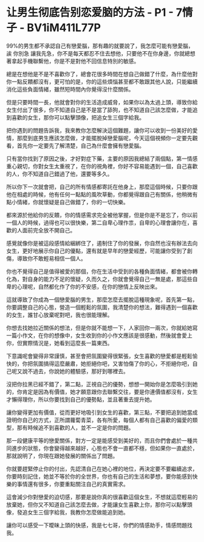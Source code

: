 # 让男生彻底告别恋爱脑的方法 - P1 - 7情子 - BV1iM411L77P

99%的男生都不承認自己有戀愛腦，那有趣的就要說了，我怎麼可能有戀愛腦，誒 你別急 讓我先急，你不是每天都忍不住去想他，只要他不在你身邊，你就總想著拿起手機聯繫他，你是不是對他不回信息特別的敏感。

總是在想他是不是不喜歡你了，總會花很多時間在想自己做錯了什麼，為什麼他對你一點反饋都沒有，更可怕的是，你的這些煩惱甚至都不敢跟其他人說，只能繼續消化這些負面情緒，雖然短時間內你覺得沒什麼關係。

但是只要時間一長，他就會對你的生活造成威脅，如果你以為太過上頭，導致你給女生付出了很多，你不知道自己是不是當了舔狗，也不知道自己該怎麼做，才能追到喜歡的女生，那你可以點擊頭像，把追女生三個字給我。

把你遇到的問題告訴我，我來教你怎麼解決這個難題，讓你可以收到一份美好的愛情，那麼到底男生應該怎麼做，才能擺脫掉戀愛腦呢，今天這個視頻你一定要先觀看，首先你一定要先了解清楚，自己為什麼會擁有戀愛腦。

只有當你找到了原因之後，才好對症下藥，主要的原因我總結了兩個點，第一情感重心親切，你對女生太重視了，在你的視角裡，你好不容易能遇到一個，自己喜歡的人，你不知道自己錯過了他，還要等多久。

所以你下一次就會把，自己的所有情感都寄託在他身上，那麼這個時候，只要你跟他在相處的時候，他有任何一點點的風吹草動，你都覺得跟自己有關係，他稍微有點小情緒，你就懷疑是自己做錯了，你的一切快樂。

都來源於他給你的反饋，你的情感需求完全被他掌握，但是你是不是忘了，你以前一個人的時候，過得也可以很快樂，第二自卑心理作祟，自卑的心理會讓你在，喜歡的人面前完全放不開自己。

感覺就像你是被這段感情給綑綁住了，遏制住了你的發展，你自然也沒有辦法去向女生，更好地展示你自己的優點，還有就是早年的戀愛經歷，可能讓你受到了創傷，導致你不敢輕易相信一個人。

你也不覺得自己是值得被愛的那個，你在生活中受到的各種負面情緒，都會被你轉化為，對自身的能力不足的懷疑，久而久之，你就會覺得自己一無是處，那這些自卑的心理呢，自然都化作了你的不安感，在你的戀情上反映出來。

這就導致了你成為一個戀愛腦的男生，那麼怎麼去擺脫這種現象呢，首先第一點，你要調整自己的心態，營造一個輕鬆的氛圍，我清楚你的想法，難得遇到一個喜歡的女生，誰甘心放棄呢對吧，我也很能理解。

你想去找她拉近關係的想法，但是你就不能想一下，人家回你一兩次，你就給她寫一篇小作文，在你的想像中，女生收到你的小作文應該是很感動，然後就會愛上你，但實際情況是，她看到這麼長一篇東西。

下意識呢會變得非常謹慎，甚至會把氛圍變得很緊張，女生喜歡的戀愛都是輕鬆愉快的，你把氛圍搞得這麼嚴肅，她拒絕你吧，又害怕傷了你的心，不拒絕你吧，自己呢又說不過去，你說她的體驗感，那好到哪裡去。

沒把你拉黑已經不錯了，第二點，正視自己的優勢，想想一開始你是怎麼吸引到她的，你肯定是因為有價值，她才願意跟你去聯繫交往，要是你連價值都沒有，女生才懶得理你，所以你要找到自己的優勢點，並且著重去提升她。

讓你變得更加有價值，從而更好地吸引到女生的喜歡，第三點，不要把追到她當成證明你自己的方式，正所謂蘿蔔青菜，各有所愛，每個人都有自己喜歡的偏愛的類型，那有時候追不到喜歡的人，並不一定是你的問題。

那一段健康平等的戀愛關係，對方一定是能感受到美好的，而且你們會處於一種共同進步的狀態，你會變得越來越好，心態也不會一直都不穩，但如果你一直處於，那就說明了，你現在跟她發展的關係出了問題。

你就要趕緊停止你的付出，先認清自己在她心裡的地位，再決定要不要繼續追求，你要時刻記住，她並不等於你的全世界，你也有自己的生活和夢想，要你能感到快樂的事情還有很多，你要重點關注自己的真實需求。

這會減少你對戀愛的迫切感，那要是說你真的很喜歡這個女生，不想就這麼輕易的放棄她，但你又不知道自己該怎麼去做，才能讓女生喜歡上你，那你可以點擊頭像，發追女生三個字給我，我教你怎麼做能追到她。

讓你可以感受一下曖昧上頭的快感，我是七七哥，你們的情感助手，情感問題找我。
